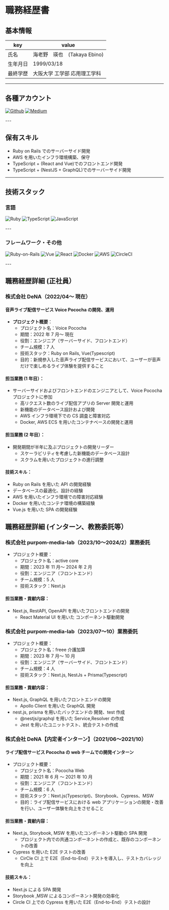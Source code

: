 # 職務経歴書

## 基本情報

| key      | value                        |
| -------- | ---------------------------- |
| 氏名     | 海老野　瑛也　(Takaya Ebino) |
| 生年月日 | 1999/03/18                   |
| 最終学歴 | 大阪大学 工学部 応用理工学科 |

---

## 各種アカウント

<p>
  <a href="https://github.com/takaya787" target="_blank"><img alt="Github" src="https://img.shields.io/badge/takaya787-%2312100E.svg?&style=flat-square&logo=Github&logoColor=white" /></a>
  <a href="https://qiita.com/takaya787" target="_blank"><img alt="Medium" src="https://img.shields.io/badge/takaya787-55C500.svg?&style=flat-square&logo=qiita&logoColor=white" /></a>
</p>
---

## 保有スキル

- Ruby on Rails でのサーバーサイド開発
- AWS を用いたインフラ環境構築、保守
- TypeScript + (React and Vue)でのフロントエンド開発
- TypeScript + (NestJS + GraphQL)でのサーバーサイド開発

---

## 技術スタック

### 言語

<p>
  <img alt="Ruby" src="https://img.shields.io/badge/-Ruby-CC342D?style=flat-square&logo=Ruby&logoColor=white" />
  <img alt="TypeScript" src="https://img.shields.io/badge/-TypeScript-007ACC?style=flat-square&logo=typescript&logoColor=white" />
  <img alt="JavaScript" src="https://img.shields.io/badge/-JavaScript-F7DF1E?style=flat-square&logo=JavaScript&logoColor=white" />
</p>
---

### フレームワーク・その他

<p>
  <img alt="Ruby-on-Rails" src="https://img.shields.io/badge/-Rails-CC0000?style=flat-square&logo=Ruby-on-Rails&logoColor=white" />
  <img alt="Vue" src="https://img.shields.io/badge/-Vue.js-4FC08D?style=flat-square&logo=Vue.js&logoColor=white" />
  <img alt="React" src="https://img.shields.io/badge/-React-45b8d8?style=flat-square&logo=react&logoColor=white" />
  <img alt="Docker" src="https://img.shields.io/badge/-Docker-46a2f1?style=flat-square&logo=docker&logoColor=white" />
  <img alt="AWS" src="https://img.shields.io/badge/AWS-%23FF9900.svg?logo=amazon-aws&style=flat" />
  <img alt="CircleCI" src="https://img.shields.io/badge/CircleCI-%23161616.svg?logo=circleci&style=flat" />
</p>
---

## 職務経歴詳細 (正社員）

### 株式会社 DeNA（2022/04〜 現在）

#### 音声ライブ配信サービス Voice Pococha の開発、運用

- **プロジェクト概要**：
  - プロジェクト名：Voice Pococha
  - 期間：2022 年 7 月〜 現在
  - 役割：エンジニア（サーバーサイド、フロントエンド）
  - チーム規模：7 人
  - 技術スタック：Ruby on Rails, Vue(Typescript)
  - 目的：新規参入した音声ライブ配信サービスにおいて、ユーザーが音声だけで楽しめるライブ体験を提供すること

#### 担当業務 (1 年目）：

- サーバーサイドおよびフロントエンドのエンジニアとして、Voice Pococha プロジェクトに参加
  - 高リクエスト数のライブ配信アプリの Server 開発と運用
  - 新機能のデータベース設計および開発
  - AWS インフラ環境下での CS 調査と障害対応
  - Docker, AWS ECS を用いたコンテナベースの開発と運用

#### 担当業務 (2 年目）：

- 開発期間が半年に及ぶプロジェクトの開発リーダー
  - スケーラビリティを考慮した新機能のデータベース設計
  - スクラムを用いたプロジェクトの進行調整

#### 技術スキル：

- Ruby on Rails を用いた API の開発経験
- データベースの最適化、設計の経験
- AWS を用いたインフラ環境での障害対応経験
- Docker を用いたコンテナ環境の構築経験
- Vue.js を用いた SPA の開発経験

## 職務経歴詳細 (インターン、教務委託等）

### 株式会社 purpom-media-lab（2023/10〜2024/2）業務委託

- プロジェクト概要：
  - プロジェクト名：active core
  - 期間：2023 年 11 月〜 2024 年 2 月
  - 役割：エンジニア（フロントエンド）
  - チーム規模：5 人
  - 技術スタック：Next.js

#### 担当業務・貢献内容：

- Next.js, RestAPI, OpenAPI を用いたフロントエンドの開発
  - React Material UI を用いた コンポーネント駆動開発

### 株式会社 purpom-media-lab（2023/07〜10）業務委託

- プロジェクト概要：
  - プロジェクト名：freee 介護加算
  - 期間：2023 年 7 月〜 10 月
  - 役割：エンジニア（サーバーサイド、フロントエンド）
  - チーム規模：4 人
  - 技術スタック：Next.js, NestJs + Prisma(Typescript)

#### 担当業務・貢献内容：

- Next.js, GraphQL を用いたフロントエンドの開発
  - Apollo Client を用いた GraphQL 開発
- nest.js, prisma を用いたバックエンドの 開発、test 作成
  - @nestjs/graphql を用いた Service,Resolver の作成
  - Jest を用いたユニットテスト、統合テストの作成

### 株式会社 DeNA【内定者インターン】（2021/06〜2021/10）

#### ライブ配信サービス Pococha の web チームでの開発インターン

- プロジェクト概要：
  - プロジェクト名：Pococha Web
  - 期間：2021 年 6 月 〜 2021 年 10 月
  - 役割：エンジニア（フロントエンド）
  - チーム規模：6 人
  - 技術スタック：Next.js(Typescript)、Storybook、Cypress、MSW
  - 目的：ライブ配信サービスにおける web アプリケーションの開発・改善を行い、ユーザー体験を向上をさせること

#### 担当業務・貢献内容：

- Next.js, Storybook, MSW を用いたコンポーネント駆動の SPA 開発
  - プロジェクト内での共通コンポーネントの作成と、既存のコンポーネントの改善
- Cypress を用いた E2E テストの改善
  - CirCle CI 上で E2E（End-to-End）テストを導入し、テストカバレッジを向上

#### 技術スキル：

- Next.js による SPA 開発
- Storybook ,MSW によるコンポーネント開発の効率化
- Circle CI 上での Cypress を用いた E2E（End-to-End）テストの設計
